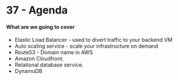 # 37 - Agenda

#### What are we going to cover

* Elastic Load Balancer - used to divert traffic to your backend VM
* Auto scaling service - scale your infrastructure on demand
* Route53 - Domain name in AWS
* Amazon Cloudfront.
* Relational database service.
* DynamoDB







